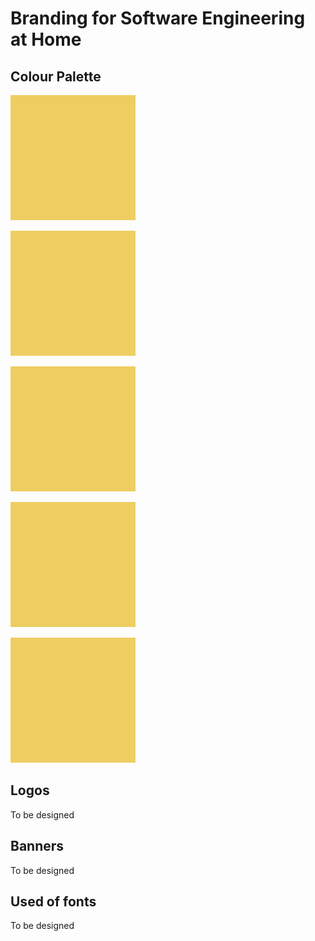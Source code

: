 # Branding for Software Engineering at Home

## Colour Palette

![Primary Colour Block](./palette/primary.svg)

![Secondary Colour Block](./palette/primary.svg)

![Tertiary Colour Block](./palette/primary.svg)

![Light Colour Block](./palette/primary.svg)

![Dark Colour Block](./palette/primary.svg)

## Logos

To be designed

## Banners

To be designed

## Used of fonts

To be designed
